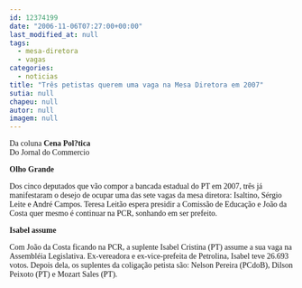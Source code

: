 ```yaml
---
id: 12374199
date: "2006-11-06T07:27:00+00:00"
last_modified_at: null
tags:
  - mesa-diretora
  - vagas
categories:
  - noticias
title: "Três petistas querem uma vaga na Mesa Diretora em 2007"
sutia: null
chapeu: null
autor: null
imagem: null
---
```

<p><P><FONT face=Verdana>Da coluna </FONT><FONT face=Verdana><STRONG>Cena Pol?tica<BR></STRONG>Do Jornal do Commercio</FONT></P></p>
<p><P><FONT face=Verdana><STRONG>Olho Grande</STRONG></FONT></P></p>
<p><P><FONT face=Verdana>Dos cinco deputados que vão compor a bancada estadual do PT em 2007, três já manifestaram o desejo de ocupar uma das sete vagas da mesa diretora: Isaltino, Sérgio Leite e André Campos. Teresa Leitão espera presidir a Comissão de Educação e João da Costa quer mesmo é continuar na PCR, sonhando em ser prefeito.</FONT></P></p>
<p><P><FONT face=Verdana><STRONG>Isabel assume</STRONG></FONT></P></p>
<p><P><FONT face=Verdana>Com João da Costa ficando na PCR, a suplente Isabel Cristina (PT) assume a sua vaga na Assembléia Legislativa. Ex-vereadora e ex-vice-prefeita de Petrolina, Isabel teve 26.693 votos. Depois dela, os suplentes da coligação petista são: Nelson Pereira (PCdoB), Dilson Peixoto (PT) e Mozart Sales (PT).</FONT></P> </p>
